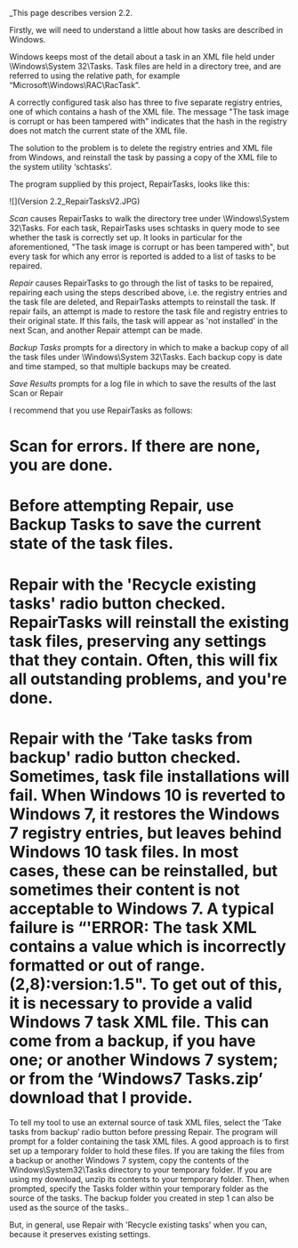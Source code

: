 _This page describes version 2.2.  

Firstly, we will need to understand a little about how tasks are described in Windows.

Windows keeps most of the detail about a task in an XML file held under \Windows\System 32\Tasks. Task files are held in a directory tree, and are referred to using the relative path, for example “Microsoft\Windows\RAC\RacTask”. 

A correctly configured task also has three to five separate registry entries, one of which contains a hash of the XML file.  The message "The task image is corrupt or has been tampered with" indicates that the hash in the registry does not match the current state of the XML file.

The solution to the problem is to delete the registry entries and XML file from Windows, and reinstall the task by passing a copy of the XML file to the system utility ‘schtasks’.

The program supplied by this project, RepairTasks, looks like this:

![](Version 2.2_RepairTasksV2.JPG)

_Scan_ causes RepairTasks to walk the directory tree under \Windows\System 32\Tasks. For each task, RepairTasks uses schtasks in query mode to see whether the task is correctly set up. It looks in particular for the aforementioned, "The task image is corrupt or has been tampered with", but every task for which any error is reported is added to a list of tasks to be repaired.

_Repair_ causes RepairTasks to go through the list of tasks to be repaired, repairing each using the steps described above, i.e. the registry entries and the task file are deleted, and RepairTasks attempts to reinstall the task. If repair fails, an attempt is made to restore the task file and registry entries to their original state.  If this fails, the task will appear as 'not installed' in the next Scan, and another Repair attempt can be made. 

_Backup Tasks_ prompts for a directory in which to make a backup copy of all the task files under \Windows\System 32\Tasks. Each backup copy is date and time stamped, so that multiple backups may be created.

_Save Results_ prompts for a log file in which to save the results of the last Scan or Repair

I recommend that you use RepairTasks as follows:
# Scan for errors. If there are none, you are done.
# Before attempting Repair, use Backup Tasks to save the current state of the task files.
# Repair with the 'Recycle existing tasks' radio button checked. RepairTasks will reinstall the existing task files, preserving any settings that they contain. Often, this will fix all outstanding problems, and you're done.
# Repair with the ‘Take tasks from backup' radio button checked. Sometimes, task file installations will fail. When Windows 10 is reverted to Windows 7, it restores the Windows 7 registry entries, but leaves behind Windows 10 task files.  In most cases, these can be reinstalled, but sometimes their content is not acceptable to Windows 7. A typical failure is “'ERROR: The task XML contains a value which is incorrectly formatted or out of range.(2,8):version:1.5". To get out of this, it is necessary to provide a valid Windows 7 task XML file. This can come from a backup, if you have one; or another Windows 7 system; or from the ‘Windows7 Tasks.zip’ download that I provide.

To tell my tool to use an external source of task XML files, select the ‘Take tasks from backup’ radio button before pressing Repair. The program will prompt for a folder containing the task XML files. A good approach is to first set up a temporary folder to hold these files. If you are taking the files from a backup or another Windows 7 system, copy the contents of the Windows\System32\Tasks directory to your temporary folder. If you are using my download, unzip its contents to your temporary folder. Then, when prompted, specify the Tasks folder within your temporary folder as the source of the tasks. The backup folder you created in step 1 can also be used as the source of the tasks..

But, in general, use Repair with 'Recycle existing tasks' when you can, because it preserves existing settings.


